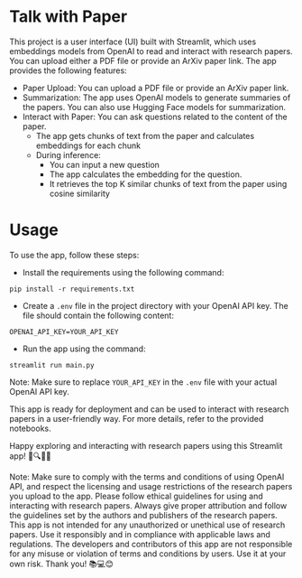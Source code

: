 # Talk with Paper

This project is a user interface (UI) built with Streamlit, which uses embeddings models from OpenAI to read and interact with research papers. You can upload either a PDF file or provide an ArXiv paper link. The app provides the following features:

- Paper Upload: You can upload a PDF file or provide an ArXiv paper link.
- Summarization: The app uses OpenAI models to generate summaries of the papers. You can also use Hugging Face models for summarization.
- Interact with Paper: You can ask questions related to the content of the paper.
  - The app gets chunks of text from the paper and calculates embeddings for each chunk
  - During inference: 
    - You can input a new question
    - The app calculates the embedding for the question.
    - It retrieves the top K similar chunks of text from the paper using cosine similarity

# Usage

To use the app, follow these steps:

- Install the requirements using the following command: 

`pip install -r requirements.txt`

- Create a `.env` file in the project directory with your OpenAI API key. The file should contain the following content:

`OPENAI_API_KEY=YOUR_API_KEY`

- Run the app using the command:

`streamlit run main.py`

Note: Make sure to replace `YOUR_API_KEY` in the `.env` file with your actual OpenAI API key.

This app is ready for deployment and can be used to interact with research papers in a user-friendly way. For more details, refer to the provided notebooks.

Happy exploring and interacting with research papers using this Streamlit app! 📄🔍🔬🚀

Note: Make sure to comply with the terms and conditions of using OpenAI API, and respect the licensing and usage restrictions of the research papers you upload to the app. Please follow ethical guidelines for using and interacting with research papers. Always give proper attribution and follow the guidelines set by the authors and publishers of the research papers. This app is not intended for any unauthorized or unethical use of research papers. Use it responsibly and in compliance with applicable laws and regulations. The developers and contributors of this app are not responsible for any misuse or violation of terms and conditions by users. Use it at your own risk. Thank you! 📚💻😊
